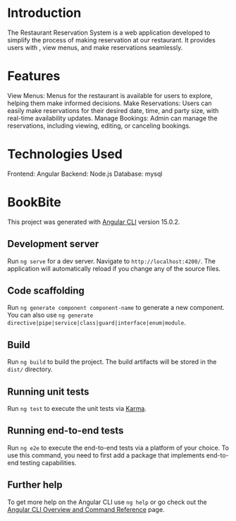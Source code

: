# Introduction

The Restaurant Reservation System is a web application developed to simplify the process of making reservation at our restaurant. It provides users with , view menus, and make reservations seamlessly. 

# Features

View Menus: Menus for the restaurant is available for users to explore, helping them make informed decisions.
Make Reservations: Users can easily make reservations for their desired date, time, and party size, with real-time availability updates.
Manage Bookings: Admin can manage the reservations, including viewing, editing, or canceling bookings.

# Technologies Used

Frontend: Angular
Backend: Node.js
Database: mysql

# BookBite

This project was generated with [Angular CLI](https://github.com/angular/angular-cli) version 15.0.2.

## Development server

Run `ng serve` for a dev server. Navigate to `http://localhost:4200/`. The application will automatically reload if you change any of the source files.

## Code scaffolding

Run `ng generate component component-name` to generate a new component. You can also use `ng generate directive|pipe|service|class|guard|interface|enum|module`.

## Build

Run `ng build` to build the project. The build artifacts will be stored in the `dist/` directory.

## Running unit tests

Run `ng test` to execute the unit tests via [Karma](https://karma-runner.github.io).

## Running end-to-end tests

Run `ng e2e` to execute the end-to-end tests via a platform of your choice. To use this command, you need to first add a package that implements end-to-end testing capabilities.

## Further help

To get more help on the Angular CLI use `ng help` or go check out the [Angular CLI Overview and Command Reference](https://angular.io/cli) page.
